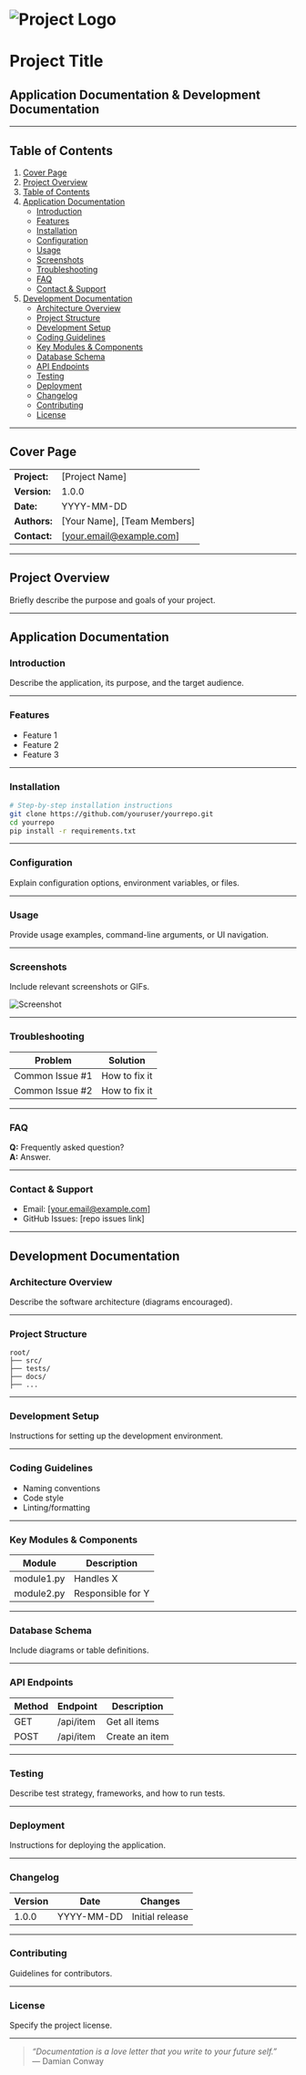 # ![Project Logo](./logo.png)

# Project Title

## Application Documentation & Development Documentation

---

## Table of Contents

1. [Cover Page](#cover-page)
2. [Project Overview](#project-overview)
3. [Table of Contents](#table-of-contents)
4. [Application Documentation](#application-documentation)
    - [Introduction](#introduction)
    - [Features](#features)
    - [Installation](#installation)
    - [Configuration](#configuration)
    - [Usage](#usage)
    - [Screenshots](#screenshots)
    - [Troubleshooting](#troubleshooting)
    - [FAQ](#faq)
    - [Contact & Support](#contact--support)
5. [Development Documentation](#development-documentation)
    - [Architecture Overview](#architecture-overview)
    - [Project Structure](#project-structure)
    - [Development Setup](#development-setup)
    - [Coding Guidelines](#coding-guidelines)
    - [Key Modules & Components](#key-modules--components)
    - [Database Schema](#database-schema)
    - [API Endpoints](#api-endpoints)
    - [Testing](#testing)
    - [Deployment](#deployment)
    - [Changelog](#changelog)
    - [Contributing](#contributing)
    - [License](#license)

---

## Cover Page

|                |                                             |
|----------------|---------------------------------------------|
| **Project:**   | [Project Name]                              |
| **Version:**   | 1.0.0                                       |
| **Date:**      | YYYY-MM-DD                                  |
| **Authors:**   | [Your Name], [Team Members]                 |
| **Contact:**   | [your.email@example.com]                    |

---

## Project Overview

Briefly describe the purpose and goals of your project.

---

## Application Documentation

### Introduction

Describe the application, its purpose, and the target audience.

---

### Features

- Feature 1
- Feature 2
- Feature 3

---

### Installation

```bash
# Step-by-step installation instructions
git clone https://github.com/youruser/yourrepo.git
cd yourrepo
pip install -r requirements.txt
```

---

### Configuration

Explain configuration options, environment variables, or files.

---

### Usage

Provide usage examples, command-line arguments, or UI navigation.

---

### Screenshots

Include relevant screenshots or GIFs.

![Screenshot](./screenshots/screen1.png)

---

### Troubleshooting

| Problem            | Solution                |
|--------------------|------------------------|
| Common Issue #1    | How to fix it          |
| Common Issue #2    | How to fix it          |

---

### FAQ

**Q:** Frequently asked question?  
**A:** Answer.

---

### Contact & Support

- Email: [your.email@example.com]
- GitHub Issues: [repo issues link]

---

## Development Documentation

### Architecture Overview

Describe the software architecture (diagrams encouraged).

---

### Project Structure

```text
root/
├── src/
├── tests/
├── docs/
├── ...
```

---

### Development Setup

Instructions for setting up the development environment.

---

### Coding Guidelines

- Naming conventions
- Code style
- Linting/formatting

---

### Key Modules & Components

| Module        | Description                 |
|---------------|----------------------------|
| module1.py    | Handles X                  |
| module2.py    | Responsible for Y          |

---

### Database Schema

Include diagrams or table definitions.

---

### API Endpoints

| Method | Endpoint    | Description         |
|--------|-------------|--------------------|
| GET    | /api/item   | Get all items      |
| POST   | /api/item   | Create an item     |

---

### Testing

Describe test strategy, frameworks, and how to run tests.

---

### Deployment

Instructions for deploying the application.

---

### Changelog

| Version | Date       | Changes             |
|---------|------------|---------------------|
| 1.0.0   | YYYY-MM-DD | Initial release     |

---

### Contributing

Guidelines for contributors.

---

### License

Specify the project license.

---

> _“Documentation is a love letter that you write to your future self.”_  
> — Damian Conway
